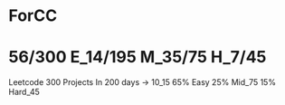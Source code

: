 # ForCC
# 56/300 E_14/195 M_35/75 H_7/45
Leetcode 300 Projects
In 200 days -> 10_15 
65% Easy 25% Mid_75 15% Hard_45
